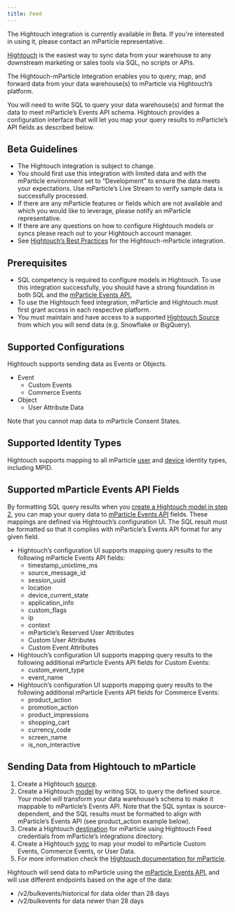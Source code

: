 ```yaml
---
title: Feed
---
```


<aside>The Hightouch integration is currently available in Beta. If you're interested in using it, please contact an mParticle representative.</aside>

[Hightouch](https://www.hightouch.io/) is the easiest way to sync data from your warehouse to any downstream marketing or sales tools via SQL, no scripts or APIs.

The Hightouch-mParticle integration enables you to query, map, and forward data from your data warehouse(s) to mParticle via Hightouch’s platform. 

You will need to write SQL to query your data warehouse(s) and format the data to meet mParticle’s Events API schema. Hightouch provides a configuration interface that will let you map your query results to mParticle’s API fields as described below.

## Beta Guidelines

- The Hightouch integration is subject to change.
- You should first use this integration with limited data and with the mParticle environment set to “Development” to ensure the data meets your expectations. Use mParticle’s Live Stream to verify sample data is successfully processed.
- If there are any mParticle features or fields which are not available and which you would like to leverage, please notify an mParticle representative.
- If there are any questions on how to configure Hightouch models or syncs please reach out to your Hightouch account manager.
- See [Hightouch’s Best Practices](https://hightouch.notion.site/hightouch/Hightouch-mParticle-Best-Practices-7ed2d631da2147cdb9799f25fbf58119) for the Hightouch-mParticle integration.

## Prerequisites

- SQL competency is required to configure models in Hightouch. To use this integration successfully, you should have a strong foundation in both SQL and the [mParticle Events API.](/developers/server/json-reference/)
- To use the Hightouch feed integration, mParticle and Hightouch must first grant access in each respective platform. 
- You must maintain and have access to a supported [Hightouch Source](https://www.hightouch.io/integrations) from which you will send data (e.g. Snowflake or BigQuery).

## Supported Configurations

Hightouch supports sending data as Events or Objects.  

- Event
  - Custom Events
  - Commerce Events
- Object
  - User Attribute Data

Note that you cannot map data to mParticle Consent States.

## Supported Identity Types

Hightouch supports mapping to all mParticle [user](developers/server/json-reference/#user_identities) and [device](/developers/server/json-reference/#device_info) identity types, including MPID.

## Supported mParticle Events API Fields

By formatting SQL query results when you [create a Hightouch model in step 2](#sending-data-from-hightouch-to-mparticle), you can map your query data to [mParticle Events API](/developers/server/json-reference/) fields. These mappings are defined via Hightouch’s configuration UI. The SQL result must be formatted so that it complies with mParticle’s Events API format for any given field.

- Hightouch’s configuration UI supports mapping query results to the following mParticle Events API fields:
  - timestamp_unixtime_ms
  - source_message_id
  - session_uuid
  - location
  - device_current_state
  - application_info
  - custom_flags
  - ip
  - context
  - mParticle’s Reserved User Attributes
  - Custom User Attributes
  - Custom Event Attributes
- Hightouch’s configuration UI supports mapping query results to the following additional mParticle Events API fields for Custom Events:
   - custom_event_type
   - event_name
- Hightouch’s configuration UI supports mapping query results to the following additional mParticle Events API fields for Commerce Events:
  - product_action
   - promotion_action
   - product_impressions
   - shopping_cart
   - currency_code
   - screen_name
   - is_non_interactive

## Sending Data from Hightouch to mParticle

1. Create a Hightouch [source](https://hightouch.io/docs/get-started/create-a-source/).
2. Create a Hightouch [model](https://hightouch.io/docs/get-started/create-a-model/) by writing SQL to query the defined source. Your model will transform your data warehouse’s schema to make it mappable to mParticle’s Events API. Note that the SQL syntax is source-dependent, and the SQL results must be formatted to align with mParticle’s Events API (see product_action example below).
3. Create a Hightouch [destination](https://hightouch.io/docs/get-started/create-a-destination/) for mParticle using Hightouch Feed credentials from mParticle’s integrations directory.
4. Create a Hightouch [sync](https://hightouch.io/docs/get-started/create-a-sync/) to map your model to mParticle Custom Events, Commerce Events, or User Data.
5. For more information check the [Hightouch documentation for mParticle](https://hightouch.io/docs/destinations/mparticle/).

Hightouch will send data to mParticle using the [mParticle Events API.](/developers/server/json-reference/) and will use different endpoints based on the age of the data:

* /v2/bulkevents/historical for data older than 28 days
* /v2/bulkevents for data newer than 28 days
